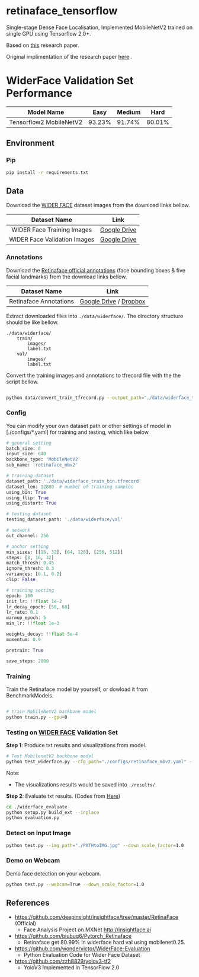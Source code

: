 # retinaface_tensorflow
Single-stage Dense Face Localisation, Implemented MobileNetV2 trained on single GPU using Tensorflow 2.0+.

Based on [this](https://arxiv.org/abs/1905.00641) research paper.

Original implimentation of the research paper [here](https://github.com/deepinsight/insightface/tree/master/RetinaFace) .

# WiderFace Validation Set Performance 
| Model Name          | Easy   | Medium | Hard   |
|---------------------|--------|--------|--------|
| Tensorflow2 MobileNetV2 | 93.23% | 91.74% | 80.01% |


## Environment

### Pip

```bash
pip install -r requirements.txt
```

## Data
Download the [WIDER FACE](http://shuoyang1213.me/WIDERFACE/index.html) dataset images from the download links bellow.

| Dataset Name | Link |
|:------------:|:----------:|
| WIDER Face Training Images | [Google Drive](https://drive.google.com/file/d/0B6eKvaijfFUDQUUwd21EckhUbWs/view?usp=sharing) |
| WIDER Face Validation Images | [Google Drive](https://drive.google.com/file/d/0B6eKvaijfFUDd3dIRmpvSk8tLUk/view?usp=sharing) |

### Annotations
Download the [Retinaface official annotations](https://github.com/deepinsight/insightface/tree/master/RetinaFace#Data) (face bounding boxes & five facial landmarks) from the download links bellow.

| Dataset Name | Link |
|:------------:|:----------:|
| Retinaface Annotations | [Google Drive](https://drive.google.com/file/d/1vgCABX1JI3NGBzsHxwBXlmRjaLV3NIsG/view?usp=sharing) / [Dropbox](https://www.dropbox.com/s/7j70r3eeepe4r2g/retinaface_gt_v1.1.zip?dl=0) |


Extract downloaded files into `./data/widerface/`. The directory structure should be like bellow.
```
./data/widerface/
    train/
        images/
        label.txt
    val/
        images/
        label.txt
```

Convert the training images and annotations to tfrecord file with the the script bellow.
```bash

python data/convert_train_tfrecord.py --output_path="./data/widerface_train_bin.tfrecord" --is_binary=True
```


### Config
You can modify your own dataset path or other settings of model in [./configs/*.yaml] for training and testing, which like below.


```python
# general setting
batch_size: 8
input_size: 640
backbone_type: 'MobileNetV2' 
sub_name: 'retinaface_mbv2'

# training dataset
dataset_path: './data/widerface_train_bin.tfrecord'
dataset_len: 12880  # number of training samples
using_bin: True
using_flip: True
using_distort: True

# testing dataset
testing_dataset_path: './data/widerface/val'

# network
out_channel: 256

# anchor setting
min_sizes: [[16, 32], [64, 128], [256, 512]]
steps: [8, 16, 32]
match_thresh: 0.45
ignore_thresh: 0.3
variances: [0.1, 0.2]
clip: False

# training setting
epoch: 100
init_lr: !!float 1e-2
lr_decay_epoch: [50, 68]
lr_rate: 0.1
warmup_epoch: 5
min_lr: !!float 1e-3

weights_decay: !!float 5e-4
momentum: 0.9

pretrain: True

save_steps: 2000
```

### Training


Train the Retinaface model by yourself, or dowload it from BenchmarkModels.
```bash

# train MobileNetV2 backbone model
python train.py --gpu=0
```


### Testing on [WIDER FACE](http://shuoyang1213.me/WIDERFACE/index.html) Validation Set

**Step 1**: Produce txt results and visualizations from model.
```bash
# Test MobilenetV2 backbone model
python test_widerface.py --cfg_path="./configs/retinaface_mbv2.yaml" --gpu=0
```

Note:
- The visualizations results would be saved into `./results/`.

**Step 2**: Evaluate txt results. (Codes from [Here](https://github.com/wondervictor/WiderFace-Evaluation))
```bash
cd ./widerface_evaluate
python setup.py build_ext --inplace
python evaluation.py
```

### Detect on Input Image

```bash
python test.py --img_path="./PATHtoIMG.jpg" --down_scale_factor=1.0
```

### Demo on Webcam

Demo face detection on your webcam.
```bash
python test.py --webcam=True --down_scale_factor=1.0
```


## References


- https://github.com/deepinsight/insightface/tree/master/RetinaFace (Official)
    - Face Analysis Project on MXNet http://insightface.ai
- https://github.com/biubug6/Pytorch_Retinaface
    - Retinaface get 80.99% in widerface hard val using mobilenet0.25.
- https://github.com/wondervictor/WiderFace-Evaluation
    - Python Evaluation Code for Wider Face Dataset
- https://github.com/zzh8829/yolov3-tf2
    - YoloV3 Implemented in TensorFlow 2.0